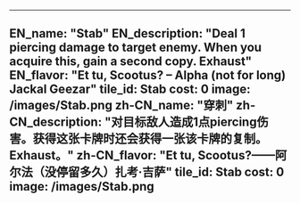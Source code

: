 ---

EN_name: "Stab"
EN_description: "Deal 1 piercing damage to target enemy.  When you acquire this, gain a second copy. Exhaust"
EN_flavor: "Et tu, Scootus? – Alpha (not for long) Jackal Geezar"
tile_id: Stab
cost: 0
image: /images/Stab.png
zh-CN_name: "穿刺"
zh-CN_description: "对目标敌人造成1点piercing伤害。获得这张卡牌时还会获得一张该卡牌的复制。Exhaust。"
zh-CN_flavor: "Et tu, Scootus?——阿尔法（没停留多久）扎考·吉萨"
tile_id: Stab
cost: 0
image: /images/Stab.png
---